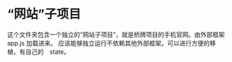 # “网站”子项目

这个文件夹包含一个独立的“网站子项目”，就是桥牌项目的手机官网。由外部框架　app.js 加载进来。
应该能够独立运行不依赖其他外部框架。可以进行方便的移植，有自己的　state。